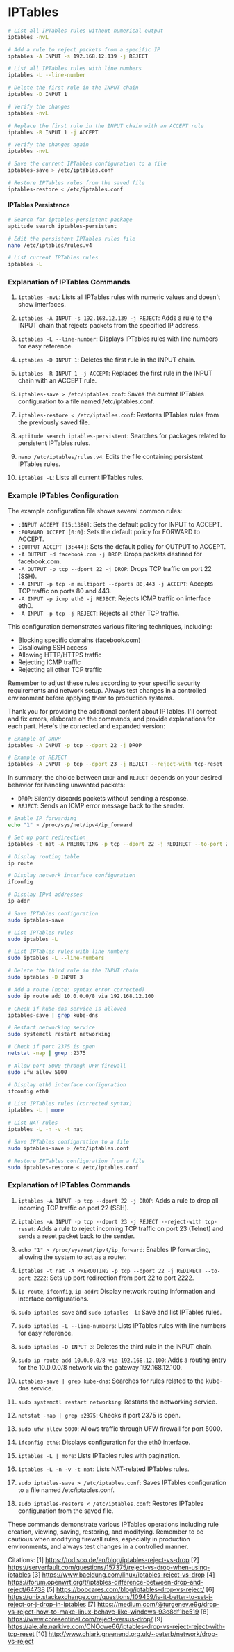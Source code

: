 # IPTables

```bash
# List all IPTables rules without numerical output
iptables -nvL

# Add a rule to reject packets from a specific IP
iptables -A INPUT -s 192.168.12.139 -j REJECT

# List all IPTables rules with line numbers
iptables -L --line-number

# Delete the first rule in the INPUT chain
iptables -D INPUT 1

# Verify the changes
iptables -nvL

# Replace the first rule in the INPUT chain with an ACCEPT rule
iptables -R INPUT 1 -j ACCEPT

# Verify the changes again
iptables -nvL

# Save the current IPTables configuration to a file
iptables-save > /etc/iptables.conf

# Restore IPTables rules from the saved file
iptables-restore < /etc/iptables.conf
```

#### IPTables Persistence

```bash
# Search for iptables-persistent package
aptitude search iptables-persistent

# Edit the persistent IPTables rules file
nano /etc/iptables/rules.v4

# List current IPTables rules
iptables -L
```

### Explanation of IPTables Commands

1. `iptables -nvL`: Lists all IPTables rules with numeric values and doesn't show interfaces.

2. `iptables -A INPUT -s 192.168.12.139 -j REJECT`: Adds a rule to the INPUT chain that rejects packets from the specified IP address.

3. `iptables -L --line-number`: Displays IPTables rules with line numbers for easy reference.

4. `iptables -D INPUT 1`: Deletes the first rule in the INPUT chain.

5. `iptables -R INPUT 1 -j ACCEPT`: Replaces the first rule in the INPUT chain with an ACCEPT rule.

6. `iptables-save > /etc/iptables.conf`: Saves the current IPTables configuration to a file named /etc/iptables.conf.

7. `iptables-restore < /etc/iptables.conf`: Restores IPTables rules from the previously saved file.

8. `aptitude search iptables-persistent`: Searches for packages related to persistent IPTables rules.

9. `nano /etc/iptables/rules.v4`: Edits the file containing persistent IPTables rules.

10. `iptables -L`: Lists all current IPTables rules.

### Example IPTables Configuration

The example configuration file shows several common rules:

- `:INPUT ACCEPT [15:1380]`: Sets the default policy for INPUT to ACCEPT.
- `:FORWARD ACCEPT [0:0]`: Sets the default policy for FORWARD to ACCEPT.
- `:OUTPUT ACCEPT [3:444]`: Sets the default policy for OUTPUT to ACCEPT.
- `-A OUTPUT -d facebook.com -j DROP`: Drops packets destined for facebook.com.
- `-A OUTPUT -p tcp --dport 22 -j DROP`: Drops TCP traffic on port 22 (SSH).
- `-A INPUT -p tcp -m multiport --dports 80,443 -j ACCEPT`: Accepts TCP traffic on ports 80 and 443.
- `-A INPUT -p icmp eth0 -j REJECT`: Rejects ICMP traffic on interface eth0.
- `-A INPUT -p tcp -j REJECT`: Rejects all other TCP traffic.

This configuration demonstrates various filtering techniques, including:

- Blocking specific domains (facebook.com)
- Disallowing SSH access
- Allowing HTTP/HTTPS traffic
- Rejecting ICMP traffic
- Rejecting all other TCP traffic

Remember to adjust these rules according to your specific security requirements and network setup. Always test changes in a controlled environment before applying them to production systems.

Thank you for providing the additional content about IPTables. I'll correct and fix errors, elaborate on the commands, and provide explanations for each part. Here's the corrected and expanded version:

```sh
# Example of DROP
iptables -A INPUT -p tcp --dport 22 -j DROP

# Example of REJECT
iptables -A INPUT -p tcp --dport 23 -j REJECT --reject-with tcp-reset
```

In summary, the choice between `DROP` and `REJECT` depends on your desired behavior for handling unwanted packets:

- `DROP`: Silently discards packets without sending a response.
- `REJECT`: Sends an ICMP error message back to the sender.

```bash
# Enable IP forwarding
echo "1" > /proc/sys/net/ipv4/ip_forward
```

```bash
# Set up port redirection
iptables -t nat -A PREROUTING -p tcp --dport 22 -j REDIRECT --to-port 2222
```

```bash
# Display routing table
ip route

# Display network interface configuration
ifconfig

# Display IPv4 addresses
ip addr

# Save IPTables configuration
sudo iptables-save

# List IPTables rules
sudo iptables -L

# List IPTables rules with line numbers
sudo iptables -L --line-numbers

# Delete the third rule in the INPUT chain
sudo iptables -D INPUT 3

# Add a route (note: syntax error corrected)
sudo ip route add 10.0.0.0/8 via 192.168.12.100

# Check if kube-dns service is allowed
iptables-save | grep kube-dns

# Restart networking service
sudo systemctl restart networking

# Check if port 2375 is open
netstat -nap | grep :2375

# Allow port 5000 through UFW firewall
sudo ufw allow 5000

# Display eth0 interface configuration
ifconfig eth0

# List IPTables rules (corrected syntax)
iptables -L | more

# List NAT rules
iptables -L -n -v -t nat
```

```bash
# Save IPTables configuration to a file
sudo iptables-save > /etc/iptables.conf

# Restore IPTables configuration from a file
sudo iptables-restore < /etc/iptables.conf
```

### Explanation of IPTables Commands

1. `iptables -A INPUT -p tcp --dport 22 -j DROP`: Adds a rule to drop all incoming TCP traffic on port 22 (SSH).

2. `iptables -A INPUT -p tcp --dport 23 -j REJECT --reject-with tcp-reset`: Adds a rule to reject incoming TCP traffic on port 23 (Telnet) and sends a reset packet back to the sender.

3. `echo "1" > /proc/sys/net/ipv4/ip_forward`: Enables IP forwarding, allowing the system to act as a router.

4. `iptables -t nat -A PREROUTING -p tcp --dport 22 -j REDIRECT --to-port 2222`: Sets up port redirection from port 22 to port 2222.

5. `ip route`, `ifconfig`, `ip addr`: Display network routing information and interface configurations.

6. `sudo iptables-save` and `sudo iptables -L`: Save and list IPTables rules.

7. `sudo iptables -L --line-numbers`: Lists IPTables rules with line numbers for easy reference.

8. `sudo iptables -D INPUT 3`: Deletes the third rule in the INPUT chain.

9. `sudo ip route add 10.0.0.0/8 via 192.168.12.100`: Adds a routing entry for the 10.0.0.0/8 network via the gateway 192.168.12.100.

10. `iptables-save | grep kube-dns`: Searches for rules related to the kube-dns service.

11. `sudo systemctl restart networking`: Restarts the networking service.

12. `netstat -nap | grep :2375`: Checks if port 2375 is open.

13. `sudo ufw allow 5000`: Allows traffic through UFW firewall for port 5000.

14. `ifconfig eth0`: Displays configuration for the eth0 interface.

15. `iptables -L | more`: Lists IPTables rules with pagination.

16. `iptables -L -n -v -t nat`: Lists NAT-related IPTables rules.

17. `sudo iptables-save > /etc/iptables.conf`: Saves IPTables configuration to a file named /etc/iptables.conf.

18. `sudo iptables-restore < /etc/iptables.conf`: Restores IPTables configuration from the saved file.

These commands demonstrate various IPTables operations including rule creation, viewing, saving, restoring, and modifying. Remember to be cautious when modifying firewall rules, especially in production environments, and always test changes in a controlled manner.

Citations:
[1] <https://todisco.de/en/blog/iptables-reject-vs-drop>
[2] <https://serverfault.com/questions/157375/reject-vs-drop-when-using-iptables>
[3] <https://www.baeldung.com/linux/iptables-reject-vs-drop>
[4] <https://forum.openwrt.org/t/iptables-difference-between-drop-and-reject/64738>
[5] <https://bobcares.com/blog/iptables-drop-vs-reject/>
[6] <https://unix.stackexchange.com/questions/109459/is-it-better-to-set-j-reject-or-j-drop-in-iptables>
[7] <https://medium.com/@turgenev.e9g/drop-vs-reject-how-to-make-linux-behave-like-windows-93e8df1be519>
[8] <https://www.coresentinel.com/reject-versus-drop/>
[9] <https://ale.ale.narkive.com/CNOcwe66/iptables-drop-vs-reject-reject-with-tcp-reset>
[10] <http://www.chiark.greenend.org.uk/~peterb/network/drop-vs-reject>
